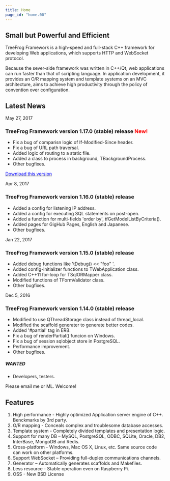 ```yaml
---
title: Home
page_id: "home.00"
---
```


## Small but Powerful and Efficient

TreeFrog Framework is a high-speed and full-stack C++ framework for developing Web applications, which supports HTTP and WebSocket protocol.
 
Because the sever-side framework was written in C++/Qt, web applications can run faster than that of scripting language. In application development, it provides an O/R mapping system and template systems on an MVC architecture, aims to achieve high productivity through the policy of  convention over configuration.

## Latest News

May 27, 2017

### TreeFrog Framework version 1.17.0 (stable) release <span style="color: red;">New!</span>

  - Fix a bug of comparisn logic of If-Modified-Since header.
  - Fix a bug of URL path traversal.
  - Added logic of routing to a static file.
  - Added a class to process in background, TBackgroundProcess.
  - Other bugfixes.
        
[<span style="color: blue;">Download this version</span>](/download/en)

Apr 8, 2017

### TreeFrog Framework version 1.16.0 (stable) release

  - Added a config for listening IP address.
  - Added a config for executing SQL statements on post-open.
  - Added a function for multi-fields 'order by', tfGetModelListByCriteria().
  - Added pages for GigHub Pages, English and Japanese.
  - Other bugfixes.
           
Jan 22, 2017

### TreeFrog Framework version 1.15.0 (stable) release

  - Added debug functions like 'tDebug() << "foo" '.
  - Added config-initializer functions to TWebApplication class.
  - Added C++11 for-loop for TSqlORMapper class.
  - Modified functions of TFormValidator class.
  - Other bugfixes.
        
Dec 5, 2016

### TreeFrog Framework version 1.14.0 (stable) release

  - Modified to use QThreadStorage class instead of thread_local.
  - Modified the scaffold generater to generate better codes.
  - Added '#partial' tag in ERB.
  - Fix a bug of renderPartial() funcion on Windows.
  - Fix a bug of session sqlobject store in PostgreSQL.
  - Performance improvement.
  - Other bugfixes.

   
##### WANTED
 - Developers, testers.

Please email me or ML. Welcome!

## Features

  1. High performance - Highly optimized Application server engine of C++.  Benckmarks by 3rd party.
  2. O/R mapping  - Conceals complex and troublesome database accesses.
  3. Template system  - Completely divided templates and presentation logic.
  4. Support for many DB – MySQL, PostgreSQL, ODBC, SQLite, Oracle, DB2, InterBase, MongoDB and Redis.
  5. Cross-platform  - Windows, Mac OS X, Linux, etc.  Same source code can work on other platforms.
  6. Support WebSocket – Providing full-duplex communications channels.
  7. Generator – Automatically generates scaffolds and Makefiles.
  8. Less resource -  Stable operation even on Raspberry Pi.
  9. OSS  - New BSD License
